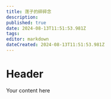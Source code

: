 ```yaml
---
title: 莲子的碎碎念
description: 
published: true
date: 2024-08-13T11:51:53.981Z
tags: 
editor: markdown
dateCreated: 2024-08-13T11:51:53.981Z
---
```


# Header
Your content here